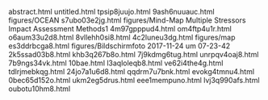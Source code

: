 abstract.html
untitled.html
tpsip8juujo.html
9ash6nuuauc.html
figures/OCEAN
s7ubo03e2jg.html
figures/Mind-Map Multiple Stressors Impact Assessment Methods1
4m97gpppud4.html
om4ftp4u1r.html
o6aum33u2d8.html
8vllehh0si8.html
4c2luneu3dg.html
figures/map
es3ddrbcga8.html
figures/Bildschirmfoto 2017-11-24 um 07-23-42
2k5ssad03b8.html
khb3q267b8o.html
7j9kdmg6tug.html
unrpqv4oaj8.html
7b9ngs34vk.html
10bae.html
l3aqloleqb8.html
ve62i4the4g.html
tdlrjmebkqg.html
24jo7a1u6d8.html
qqdrm7u7bnk.html
evokg4tmnu4.html
0bec65d152o.html
ukm2eg5drus.html
eee1mempuno.html
lvj3q990afs.html
oubotu10hm8.html